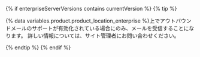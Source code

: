{% if enterpriseServerVersions contains currentVersion %}
  {% tip %}

  {% data variables.product.product_location_enterprise %}上でアウトバウンドメールのサポートが有効化されている場合にのみ、メールを受信することになります。 詳しい情報については、サイト管理者にお問い合わせください。

  {% endtip %}
{% endif %}
